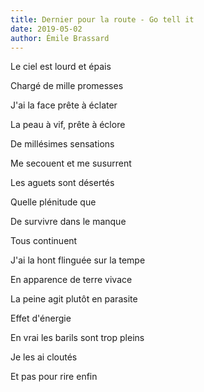 ```yaml
---
title: Dernier pour la route - Go tell it
date: 2019-05-02
author: Émile Brassard
---
```


Le ciel est lourd et épais

Chargé de mille promesses

J'ai la face prête à éclater

La peau à vif, prête à éclore

De millésimes sensations

Me secouent et me susurrent

Les aguets sont désertés

Quelle plénitude que

De survivre dans le manque

Tous continuent

J'ai la hont flinguée sur la tempe

En apparence de terre vivace

La peine agit plutôt en parasite

Effet d'énergie

En vrai les barils sont trop pleins

Je les ai cloutés

Et pas pour rire enfin